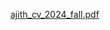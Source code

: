 
[ajith_cv_2024_fall.pdf](https://github.com/user-attachments/files/17265109/ajith_cv_2024_fall.pdf)


<object data="https://github.com/user-attachments/files/17265109/ajith_cv_2024_fall.pdf" width="500" height="1000" type="application/pdf"></object>


<object data="https://github.com/user-attachments/files/17265109/ajith_cv_2024_fall.pd" type="application/pdf" width="100%" height="100%">
</object>
